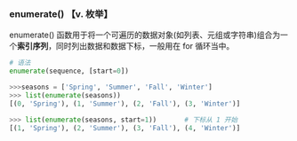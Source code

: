 ### enumerate() 【v. 枚举】

enumerate() 函数用于将一个可遍历的数据对象(如列表、元组或字符串)组合为一个**索引序列**，同时列出数据和数据下标，一般用在 for 循环当中。

```python
# 语法
enumerate(sequence, [start=0])

>>>seasons = ['Spring', 'Summer', 'Fall', 'Winter']
>>> list(enumerate(seasons))
[(0, 'Spring'), (1, 'Summer'), (2, 'Fall'), (3, 'Winter')]

>>> list(enumerate(seasons, start=1))       # 下标从 1 开始
[(1, 'Spring'), (2, 'Summer'), (3, 'Fall'), (4, 'Winter')]

```
